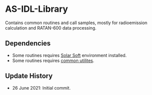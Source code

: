 # AS-IDL-Library
Contains common routines and call samples, mostly for radioemission calculation and RATAN-600 data processing.

## Dependencies
* Some routines requires [Solar Soft](https://www.lmsal.com/solarsoft/ssw_packages_info.html) environment installed.
* Some routines requires [common utilites](https://github.com/coronal-jets/pipeline_common).

## Update History
* 26 June 2021: Initial commit.

